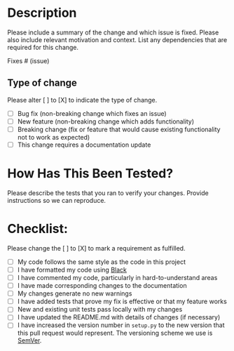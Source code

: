# Description

Please include a summary of the change and which issue is fixed. Please also include relevant motivation and context. List any dependencies that are required for this change.

Fixes # (issue)

## Type of change

Please alter [ ] to [X] to indicate the type of change.

- [ ] Bug fix (non-breaking change which fixes an issue)
- [ ] New feature (non-breaking change which adds functionality)
- [ ] Breaking change (fix or feature that would cause existing functionality not to work as expected)
- [ ] This change requires a documentation update

# How Has This Been Tested?

Please describe the tests that you ran to verify your changes. Provide instructions so we can reproduce.

# Checklist:

Please change the [ ] to [X] to mark a requirement as fulfilled.

- [ ] My code follows the same style as the code in this project
- [ ] I have formatted my code using [Black](https://github.com/psf/black)
- [ ] I have commented my code, particularly in hard-to-understand areas
- [ ] I have made corresponding changes to the documentation
- [ ] My changes generate no new warnings
- [ ] I have added tests that prove my fix is effective or that my feature works
- [ ] New and existing unit tests pass locally with my changes
- [ ] I have updated the README.md with details of changes (if necessary)
- [ ] I have increased the version number in ```setup.py``` to the new version that this pull request would represent. The versioning scheme we use is [SemVer](http://semver.org/).
